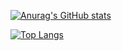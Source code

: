 <!--
**bandeirabruno/bandeirabruno** is a ✨ _special_ ✨ repository because its `README.md` (this file) appears on your GitHub profile.

Here are some ideas to get you started:

- 🔭 I’m currently working on ...
- 🌱 I’m currently learning ...
- 👯 I’m looking to collaborate on ...
- 🤔 I’m looking for help with ...
- 💬 Ask me about ...
- 📫 How to reach me: ...
- 😄 Pronouns: ...
- ⚡ Fun fact: ...
-->

[![Anurag's GitHub stats](https://github-readme-stats.vercel.app/api?username=bandeirabruno)](https://github.com/bandeirabruno/github-readme-stats)

[![Top Langs](https://github-readme-stats.vercel.app/api/top-langs/?username=bandeirabruno&layout=compact)](https://github.com/bandeirabruno/github-readme-stats)
